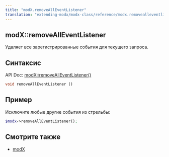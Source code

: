 ```yaml
---
title: "modX.removeAllEventListener"
translation: "extending-modx/modx-class/reference/modx.removealleventlistener"
---
```


## modX::removeAllEventListener

Удаляет все зарегистрированные события для текущего запроса.

## Синтаксис

API Doc: [modX::removeAllEventListener()](http://api.modx.com/revolution/2.2/db_core_model_modx_modx.class.html#%5CmodX::removeAllEventListener())

``` php
void removeAllEventListener ()
```

## Пример

Исключите любые другие события из стрельбы:

``` php
$modx->removeAllEventListener();
```

## Смотрите также

- [modX](extending-modx/core-model/modx "modX")
